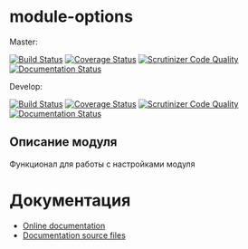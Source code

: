 # module-options


Master:

[![Build Status](https://travis-ci.org/nnx-framework/module-options.svg?branch=master)](https://travis-ci.org/nnx-framework/module-options)
[![Coverage Status](https://coveralls.io/repos/github/nnx-framework/module-options/badge.svg?branch=master)](https://coveralls.io/github/nnx-framework/module-options?branch=master)
[![Scrutinizer Code Quality](https://scrutinizer-ci.com/g/nnx-framework/module-options/badges/quality-score.png?b=master)](https://scrutinizer-ci.com/g/nnx-framework/module-options/?branch=master)
[![Documentation Status](https://readthedocs.org/projects/module-options/badge/?version=master)](http://module-options.readthedocs.org/ru/latest/?badge=master)


Develop:

[![Build Status](https://travis-ci.org/nnx-framework/module-options.svg?branch=dev)](https://travis-ci.org/nnx-framework/module-options)
[![Coverage Status](https://coveralls.io/repos/github/nnx-framework/module-options/badge.svg?branch=dev)](https://coveralls.io/github/nnx-framework/module-options?branch=dev)
[![Scrutinizer Code Quality](https://scrutinizer-ci.com/g/nnx-framework/module-options/badges/quality-score.png?b=dev)](https://scrutinizer-ci.com/g/nnx-framework/module-options/?branch=dev)
[![Documentation Status](https://readthedocs.org/projects/module-options/badge/?version=dev)](http://module-options.readthedocs.org/ru/latest/?badge=dev)


## Описание модуля

Функционал для работы с настройками модуля

# Документация
- [Online documentation](http://module-options.readthedocs.org/ru/dev/)
- [Documentation source files](doc/book/ru/)

